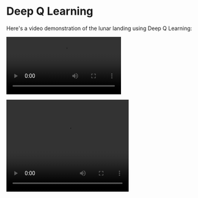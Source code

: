 # Deep Q Learning

Here's a video demonstration of the lunar landing using Deep Q Learning:

![Video](https://raw.githubusercontent.com/SaiSamarth123/AI-Deep-Learning-Projects/main/Deep_Q_Learning/Lunar_Landing(1).mp4)

<video width="320" height="240" controls>
  <source src="https://raw.githubusercontent.com/SaiSamarth123/AI-Deep-Learning-Projects/main/Deep_Q_Learning/Lunar_Landing(1).mp4" type="video/mp4">
  Your browser does not support the video tag.
</video>
